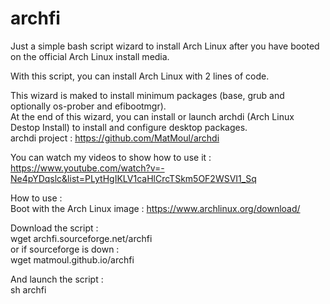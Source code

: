 # archfi

Just a simple bash script wizard to install Arch Linux after you have booted on the official Arch Linux install media.

With this script, you can install Arch Linux with 2 lines of code.

This wizard is maked to install minimum packages (base, grub and optionally os-prober and efibootmgr).<br />
At the end of this wizard, you can install or launch archdi (Arch Linux Destop Install) to install and configure desktop packages.<br />
archdi project : https://github.com/MatMoul/archdi

You can watch my videos to show how to use it :<br />
https://www.youtube.com/watch?v=-Ne4pYDqslc&list=PLytHgIKLV1caHlCrcTSkm5OF2WSVI1_Sq

How to use :<br />
Boot with the Arch Linux image : https://www.archlinux.org/download/

Download the script :<br/>
wget archfi.sourceforge.net/archfi<br />
or if sourceforge is down :<br />
wget matmoul.github.io/archfi

And launch the script :<br />
sh archfi
